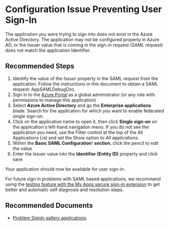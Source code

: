 <properties
    pageTitle="Enterprise Application - Config issue preventing user sign-in"
    description="Enterprise Application - Config issue preventing user sign-in"
    infoBubbleText="See details on the right"
    service="microsoft.activedirectory"
    resource=""
    authors="luleon"
    ms.author="luleon"
    displayOrder="1"
    articleId="Application_SignIn_ADSTS_65005"
    diagnosticScenario="EnterpriseApps"
    selfHelpType="diagnostics"
    supportTopicIds=""
    resourceTags=""
    productPesIds=""
    cloudEnvironments="public"
/>

# Configuration Issue Preventing User Sign-In
<!--issueDescription-->
The application you were trying to sign into does not exist in the Azure Active Directory. The application may not be configured properly in Azure AD, or the Issuer value that is coming in the sign-in request (SAML request) does not match the application Identifier.
<!--issueDescription-->

## **Recommended Steps**

1. Identify the value of the *Issuer* property in the SAML request from the application. Follow the instructions in this document to obtain a SAML request: <!--$AppSAMLDebugDoc-->AppSAMLDebugDoc<!--/$AppSAMLDebugDoc-->.
2. Sign in to the [Azure Portal](https://portal.azure.com/) as a global administrator (or any role with permissions to manage this application)
3. Select **Azure Active Directory** and go the **Enterprise applications** blade. Search for the application for which you want to enable federated single sign-on.
4. Click on the application name to open it, then click **Single sign-on** on the application's left-hand navigation menu. If you do not see the application you need, use the Filter control at the top of the All Applications List and set the Show option to *All applications*.
5. Within the **Basic SAML Configuration' section**, click the pencil to edit the value
6. Enter the Issuer value into the **Identifier (Entity ID)** property and click save  

Your application should now be available for user sign-in.

For future sign in problems with SAML based applications, we recommend using the [testing feature with the My Apps secure sign-in extension](https://docs.microsoft.com/azure/active-directory/develop/active-directory-saml-debugging) to get better and automatic self diagnosis and resolution steps.

## **Recommended Documents**

* [Problem SignIn gallery applications](https://docs.microsoft.com/azure/active-directory/application-sign-in-problem-federated-sso-gallery)
